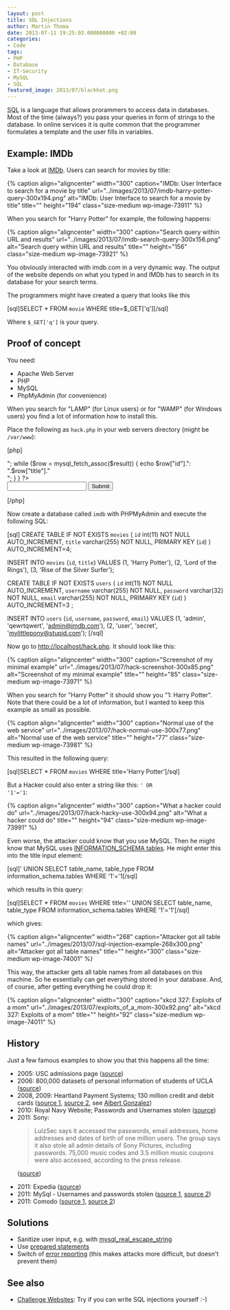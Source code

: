 ```yaml
---
layout: post
title: SQL Injections
author: Martin Thoma
date: 2013-07-11 19:25:03.000000000 +02:00
categories:
- Code
tags:
- PHP
- Database
- IT-Security
- MySQL
- SQL
featured_image: 2013/07/blackhat.png
---
```

<abbr title="Structured Query Language">SQL</abbr> is a language that allows prorammers to access data in databases. Most of the time (always?) you pass your queries in form of strings to the database. In online services it is quite common that the programmer formulates a template and the user fills in variables. 

<h2>Example: IMDb</h2>
Take a look at <a href="http://www.imdb.com/">IMDb</a>. Users can search for movies by title:

{% caption align="aligncenter" width="300" caption="IMDb: User Interface to search for a movie by title" url="../images/2013/07/imdb-harry-potter-query-300x194.png" alt="IMDb: User Interface to search for a movie by title" title="" height="194" class="size-medium wp-image-73911" %}

When you search for "Harry Potter" for example, the following happens:

{% caption align="aligncenter" width="300" caption="Search query within URL and results" url="../images/2013/07/imdb-search-query-300x156.png" alt="Search query within URL and results" title="" height="156" class="size-medium wp-image-73921" %}

You obviously interacted with imdb.com in a very dynamic way. The output of the website depends on what you typed in and IMDb has to search in its database for your search terms.

The programmers might have created a query that looks like this

[sql]SELECT * FROM `movie` WHERE title=$_GET['q'][/sql]

Where <code>$_GET['q']</code> is your query.

<h2>Proof of concept</h2>
You need:
<ul>
  <li>Apache Web Server</li>
  <li>PHP</li>
  <li>MySQL</li>
  <li>PhpMyAdmin (for convenience)</li>
</ul>

When you search for "LAMP" (for Linux users) or for "WAMP" (for Windows users) you find a lot of information how to install this.

Place the following as <code>hack.php</code> in your web servers directory (might be <code>/var/www</code>):

[php]
<?
$mysqlhost = "localhost";
$mysqluser = "root";
$mysqlpwd = "asdfasdf";
$connection = mysql_connect($mysqlhost, $mysqluser, $mysqlpwd) or die
("Your connection string was wrong");
$db_selected = mysql_select_db('imdb', $connection);

$q = $_GET['q'];
if ($q != "") {
    $result = mysql_query("SELECT * FROM `movies` WHERE title='$q'");
    if (!$result) {
        die('MySQL query error: ' . mysql_error());
    }
    echo "Found ".mysql_num_rows($result)." movies:<br/>";
    while ($row = mysql_fetch_assoc($result)) {
        echo $row["id"].": ".$row["title"]."<br/>";
    }
}
?>

<form method="get" action="hack.php">
  <input type="text" name="q"/>
  <input type="submit" />
</form>
[/php]

Now create a database called <code>imdb</code> with PHPMyAdmin and execute the following SQL:

[sql]
CREATE TABLE IF NOT EXISTS `movies` (
  `id` int(11) NOT NULL AUTO_INCREMENT,
  `title` varchar(255) NOT NULL,
  PRIMARY KEY (`id`)
) AUTO_INCREMENT=4;

INSERT INTO `movies` (`id`, `title`) VALUES
(1, 'Harry Potter'),
(2, 'Lord of the Rings'),
(3, 'Rise of the Silver Surfer');

CREATE TABLE IF NOT EXISTS `users` (
  `id` int(11) NOT NULL AUTO_INCREMENT,
  `username` varchar(255) NOT NULL,
  `password` varchar(32) NOT NULL,
  `email` varchar(255) NOT NULL,
  PRIMARY KEY (`id`)
) AUTO_INCREMENT=3 ;

INSERT INTO `users` (`id`, `username`, `password`, `email`) VALUES
(1, 'admin', 'qewrtqwert', 'admin@imdb.com'),
(2, 'user', 'secret', 'mylittlepony@stupid.com');
[/sql]

Now go to <a href="http://localhost/hack.php">http://localhost/hack.php</a>. It should look like this:

{% caption align="aligncenter" width="300" caption="Screenshot of my minimal example" url="../images/2013/07/hack-screenshot-300x85.png" alt="Screenshot of my minimal example" title="" height="85" class="size-medium wp-image-73971" %}

When you search for "Harry Potter" it should show you "1: Harry Potter". Note that there could be a lot of information, but I wanted to keep this example as small as possible.

{% caption align="aligncenter" width="300" caption="Normal use of the web service" url="../images/2013/07/hack-normal-use-300x77.png" alt="Normal use of the web service" title="" height="77" class="size-medium wp-image-73981" %}

This resulted in the following query:

[sql]SELECT * FROM `movies` WHERE title='Harry Potter'[/sql]

But a Hacker could also enter a string like this: <code>' OR '1'='1</code>:

{% caption align="aligncenter" width="300" caption="What a hacker could do" url="../images/2013/07/hack-hacky-use-300x94.png" alt="What a hacker could do" title="" height="94" class="size-medium wp-image-73991" %}

Even worse, the attacker could know that you use MySQL. Then he might know that MySQL uses <a href="http://dev.mysql.com/doc/refman/5.1/en/information-schema.html">INFORMATION_SCHEMA tables</a>. He might enter this into the title input element:

[sql]' UNION SELECT table_name, table_type FROM information_schema.tables WHERE '1'='1[/sql]

which results in this query:

[sql]SELECT * FROM `movies` WHERE title='' UNION SELECT table_name, table_type FROM information_schema.tables WHERE '1'='1'[/sql]

which gives:

{% caption align="aligncenter" width="268" caption="Attacker got all table names" url="../images/2013/07/sql-injection-example-268x300.png" alt="Attacker got all table names" title="" height="300" class="size-medium wp-image-74001" %}

This way, the attacker gets all table names from all databases on this machine. So he essentially can get everything stored in your database. And, of course, after getting everything he could drop it:

{% caption align="aligncenter" width="300" caption="xkcd 327: Exploits of a mom" url="../images/2013/07/exploits_of_a_mom-300x92.png" alt="xkcd 327: Exploits of a mom" title="" height="92" class="size-medium wp-image-74011" %}

<h2>History</h2>
Just a few famous examples to show you that this happens all the time:

<ul>
  <li>2005: USC admissions page (<a href="http://www.theregister.co.uk/2005/07/06/usc_site_cracked/">source</a>)</li>
  <li>2006: 800,000 datasets of personal information of students of UCLA (<a href="http://www.schneier.com/blog/archives/2006/12/major_privacy_b_1.html">source</a>)</li>
  <li>2008, 2009: Heartland Payment Systems; 130 million credit and debit cards (<a href="http://www.zdnet.com/blog/government/gonzales-just-tip-of-iceberg-in-heartland-attack/5252">source 1</a>, <a href="http://www.computerworld.com.au/article/315418/sql_injection_attacks_led_massive_data_breaches/">source 2</a>, see <a href="http://en.wikipedia.org/wiki/Albert_Gonzalez">Albert Gonzalez</a>)</li>
  <li>2010: Royal Navy Website; Passwords and Usernames stolen (<a href="http://www.eweek.com/c/a/Security/Hacker-Hits-British-Navy-Website-With-SQL-Injection-Attack-108377/">source</a>)</li>
  <li>2011: Sony: 

<blockquote>LulzSec says it accessed the passwords, email addresses, home addresses and dates of birth of one million users. The group says it also stole all admin details of Sony Pictures, including passwords. 75,000 music codes and 3.5 million music coupons were also accessed, according to the press release.</blockquote>


(<a href="http://www.thewhir.com/web-hosting-news/hackers-attack-sony-pictures-with-single-sql-injection">source</a>)</li>
  <li>2011: Expedia (<a href="http://www.eweek.com/c/a/Security/Expedias-TripAdvisor-Member-Data-Stolen-in-Possible-SQL-Injection-Attack-522785/">source</a>)</li>
  <li>2011: MySql - Usernames and passwords stolen (<a href="http://www.infoworld.com/d/security/mysql-website-falls-victim-sql-injection-attack-155886">source 1</a>, <a href="http://seclists.org/fulldisclosure/2011/Mar/309">source 2</a>)</li>
  <li>2011: Comodo (<a href="http://www.infosecurity-magazine.com/view/18265/another-comodo-partner-attacked-using-sql-injection/">source 1</a>, <a href="http://www.heise.de/security/meldung/Erneut-Comodo-SSL-Registrar-gehackt-1250208.html">source 2</a>)</li>
</ul>


<h2>Solutions</h2>
<ul>
  <li>Sanitize user input, e.g. with <a href="http://de2.php.net/mysql_real_escape_string">mysql_real_escape_string</a></li>
  <li>Use <a href="http://php.net/manual/en/pdo.prepared-statements.php">prepared statements</a></li>
  <li>Switch of <a href="http://php.net/manual/en/function.error-reporting.php">error reporting</a> (this makes attacks more difficult, but doesn't prevent them)</li>
</ul>

<h2>See also</h2>
<ul>
  <li><a href="../challenge-websites/">Challenge Websites</a>: Try if you can write SQL injections yourself :-)</li>
</ul>

